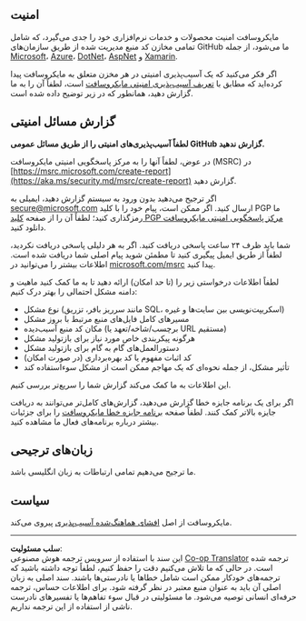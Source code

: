 <!--
CO_OP_TRANSLATOR_METADATA:
{
  "original_hash": "6219479cf6fbf12caea739ca4564ca3f",
  "translation_date": "2025-10-21T17:34:50+00:00",
  "source_file": "SECURITY.md",
  "language_code": "fa"
}
-->
<!-- BEGIN MICROSOFT SECURITY.MD V0.0.9 BLOCK -->
<!-- markdownlint-disable-next-line MD041 - Justification: Standard Microsoft Template -->
## امنیت

مایکروسافت امنیت محصولات و خدمات نرم‌افزاری خود را جدی می‌گیرد، که شامل تمامی مخازن کد منبع مدیریت شده از طریق سازمان‌های GitHub ما می‌شود، از جمله [Microsoft](https://github.com/Microsoft)، [Azure](https://github.com/Azure)، [DotNet](https://github.com/dotnet)، [AspNet](https://github.com/aspnet) و [Xamarin](https://github.com/xamarin).

اگر فکر می‌کنید که یک آسیب‌پذیری امنیتی در هر مخزن متعلق به مایکروسافت پیدا کرده‌اید که مطابق با [تعریف آسیب‌پذیری امنیتی مایکروسافت](https://aka.ms/security.md/definition) است، لطفاً آن را به ما گزارش دهید، همانطور که در زیر توضیح داده شده است.

## گزارش مسائل امنیتی

**لطفاً آسیب‌پذیری‌های امنیتی را از طریق مسائل عمومی GitHub گزارش ندهید.**

در عوض، لطفاً آنها را به مرکز پاسخگویی امنیتی مایکروسافت (MSRC) در [https://msrc.microsoft.com/create-report](https://aka.ms/security.md/msrc/create-report) گزارش دهید.

اگر ترجیح می‌دهید بدون ورود به سیستم گزارش دهید، ایمیلی به [secure@microsoft.com](mailto:secure@microsoft.com) ارسال کنید. اگر ممکن است، پیام خود را با کلید PGP ما رمزگذاری کنید؛ لطفاً آن را از صفحه [کلید PGP مرکز پاسخگویی امنیتی مایکروسافت](https://aka.ms/security.md/msrc/pgp) دانلود کنید.

شما باید ظرف ۲۴ ساعت پاسخی دریافت کنید. اگر به هر دلیلی پاسخی دریافت نکردید، لطفاً از طریق ایمیل پیگیری کنید تا مطمئن شوید پیام اصلی شما دریافت شده است. اطلاعات بیشتر را می‌توانید در [microsoft.com/msrc](https://www.microsoft.com/msrc) پیدا کنید.

لطفاً اطلاعات درخواستی زیر را (تا حد امکان) ارائه دهید تا به ما کمک کنید ماهیت و دامنه مشکل احتمالی را بهتر درک کنیم:

* نوع مشکل (مانند سرریز بافر، تزریق SQL، اسکریپت‌نویسی بین سایت‌ها و غیره)
* مسیرهای کامل فایل‌های منبع مرتبط با بروز مشکل
* مکان کد منبع آسیب‌دیده (برچسب/شاخه/تعهد یا URL مستقیم)
* هرگونه پیکربندی خاص مورد نیاز برای بازتولید مشکل
* دستورالعمل‌های گام به گام برای بازتولید مشکل
* کد اثبات مفهوم یا کد بهره‌برداری (در صورت امکان)
* تأثیر مشکل، از جمله نحوه‌ای که یک مهاجم ممکن است از مشکل سوءاستفاده کند

این اطلاعات به ما کمک می‌کند گزارش شما را سریع‌تر بررسی کنیم.

اگر برای یک برنامه جایزه خطا گزارش می‌دهید، گزارش‌های کامل‌تر می‌توانند به دریافت جایزه بالاتر کمک کنند. لطفاً صفحه [برنامه جایزه خطا مایکروسافت](https://aka.ms/security.md/msrc/bounty) را برای جزئیات بیشتر درباره برنامه‌های فعال ما مشاهده کنید.

## زبان‌های ترجیحی

ما ترجیح می‌دهیم تمامی ارتباطات به زبان انگلیسی باشد.

## سیاست

مایکروسافت از اصل [افشای هماهنگ‌شده آسیب‌پذیری](https://aka.ms/security.md/cvd) پیروی می‌کند.

<!-- END MICROSOFT SECURITY.MD BLOCK -->

---

**سلب مسئولیت**:  
این سند با استفاده از سرویس ترجمه هوش مصنوعی [Co-op Translator](https://github.com/Azure/co-op-translator) ترجمه شده است. در حالی که ما تلاش می‌کنیم دقت را حفظ کنیم، لطفاً توجه داشته باشید که ترجمه‌های خودکار ممکن است شامل خطاها یا نادرستی‌ها باشند. سند اصلی به زبان اصلی آن باید به عنوان منبع معتبر در نظر گرفته شود. برای اطلاعات حساس، ترجمه حرفه‌ای انسانی توصیه می‌شود. ما مسئولیتی در قبال سوء تفاهم‌ها یا تفسیرهای نادرست ناشی از استفاده از این ترجمه نداریم.